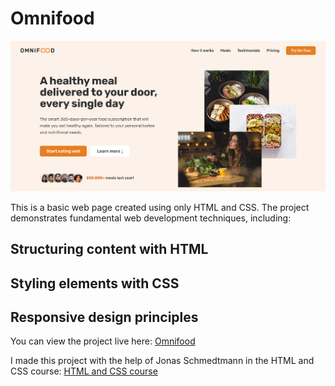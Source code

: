 # Omnifood

![Omnifood](img/omnifoodss.png)

This is a basic web page created using only HTML and CSS. The project demonstrates fundamental web development techniques, including:

## Structuring content with HTML

## Styling elements with CSS

## Responsive design principles

You can view the project live here:
[Omnifood](https://omnifoodresponsivewebsite.netlify.app/)


I made this project with the help of Jonas Schmedtmann in the HTML and CSS course: [HTML and CSS course](https://www.udemy.com/course/design-and-develop-a-killer-website-with-html5-and-css3/)

